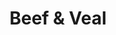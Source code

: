 ---
linktitle: Beef & Veal
menu:
  main:
    parent: beef
  after:
    name: beef
    weight: 6
title: Beef & Veal
bookCollapseSection: true
---